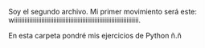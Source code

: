 Soy el segundo archivo. Mi primer movimiento será este: wiiiiiiiiiiiiiiiiiiiiiiiiiiiiiiiiiiiiiiiiiiiiiiiiiiiiiiiiiiiiiiiiiiiiiiiii.

En esta carpeta pondré mis ejercicios de Python ñ.ñ
